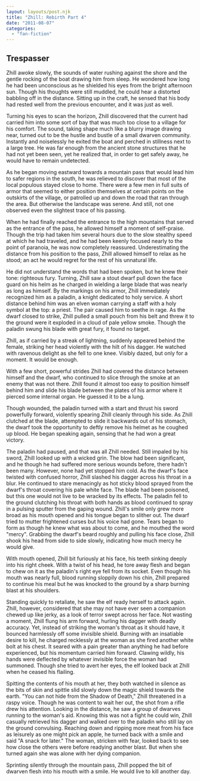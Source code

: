 ```yaml
---
layout: layouts/post.njk
title: "Zhill: Rebirth Part 4"
date: "2011-08-07"
categories: 
  - "fan-fiction"
---
```


## Trespasser

Zhill awoke slowly, the sounds of water rushing against the shore and the gentle rocking of the boat drawing him from sleep. He wondered how long he had been unconscious as he shielded his eyes from the bright afternoon sun. Though his thoughts were still muddled, he could hear a distorted babbling off in the distance. Sitting up in the craft, he sensed that his body had rested well from the previous encounter, and it was just as well.

Turning his eyes to scan the horizon, Zhill discovered that the current had carried him into some sort of bay that was much too close to a village for his comfort. The sound, taking shape much like a blurry image drawing near, turned out to be the hustle and bustle of a small dwarven community. Instantly and noiselessly he exited the boat and perched in stillness next to a large tree. He was far enough from the ancient stone structures that he had not yet been seen, yet he realized that, in order to get safely away, he would have to remain undetected.

As he began moving eastward towards a mountain pass that would lead him to safer regions in the south, he was relieved to discover that most of the local populous stayed close to home. There were a few men in full suits of armor that seemed to either position themselves at certain points on the outskirts of the village, or patrolled up and down the road that ran through the area. But otherwise the landscape was serene. And still, not one observed even the slightest trace of his passing.

When he had finally reached the entrance to the high mountains that served as the entrance of the pass, he allowed himself a moment of self-praise. Though the trip had taken him several hours due to the slow stealthy speed at which he had traveled, and he had been keenly focused nearly to the point of paranoia, he was now completely reassured. Underestimating the distance from his position to the pass, Zhill allowed himself to relax as he stood; an act he would regret for the rest of his unnatural life.

He did not understand the words that had been spoken, but he knew their tone: righteous fury. Turning, Zhill saw a stout dwarf pull down the face guard on his helm as he charged in wielding a large blade that was nearly as long as himself. By the markings on his armor, Zhill immediately recognized him as a paladin, a knight dedicated to holy service. A short distance behind him was an elven woman carrying a staff with a holy symbol at the top: a priest. The pair caused him to seethe in rage. As the dwarf closed to strike, Zhill pulled a small pouch from his belt and threw it to the ground were it exploded in a cloud of pale yellow smoke. Though the paladin swung his blade with great fury, it found no target.

Zhill, as if carried by a streak of lightning, suddenly appeared behind the female, striking her head violently with the hilt of his dagger. He watched with ravenous delight as she fell to one knee. Visibly dazed, but only for a moment. It would be enough.

With a few short, powerful strides Zhill had covered the distance between himself and the dwarf, who continued to slice through the smoke at an enemy that was not there. Zhill found it almost too easy to position himself behind him and slide his blade between the plates of his armor where it pierced some internal organ. He guessed it to be a lung.

Though wounded, the paladin turned with a start and thrust his sword powerfully forward, violently spearing Zhill cleanly through his side. As Zhill clutched at the blade, attempted to slide it backwards out of his stomach, the dwarf took the opportunity to deftly remove his helmet as he coughed up blood. He began speaking again, sensing that he had won a great victory.

The paladin had paused, and that was all Zhill needed. Still impaled by his sword, Zhill looked up with a wicked grin. The blow had been significant, and he though he had suffered more serious wounds before, there hadn't been many. However, none had yet stopped him cold. As the dwarf's face twisted with confused horror, Zhill slashed his dagger across his throat in a blur. He continued to stare menacingly as hot sticky blood sprayed from the dwarf's throat covering his pale white face. The blade had been poisoned, but this one would not live to be wracked by its effects. The paladin fell to the ground clutching his throat with both hands as blood continued to spray in a pulsing sputter from the gaping wound. Zhill's smile only grew more broad as his mouth opened and his tongue began to slither out. The dwarf tried to mutter frightened curses but his voice had gone. Tears began to form as though he knew what was about to come, and he mouthed the word "mercy". Grabbing the dwarf's beard roughly and pulling his face close, Zhill shook his head from side to side slowly, indicating how much mercy he would give.

With mouth opened, Zhill bit furiously at his face, his teeth sinking deeply into his right cheek. With a twist of his head, he tore away flesh and began to chew on it as the paladin's right eye fell from its socket. Even though his mouth was nearly full, blood running sloppily down his chin, Zhill prepared to continue his meal but he was knocked to the ground by a sharp burning blast at his shoulders.

Standing quickly to retaliate, he saw the elf ready herself to attack again. Zhill, however, considered that she may not have ever seen a companion chewed up like jerky, as a look of terror swept across her face. Not wasting a moment, Zhill flung his arm forward, hurling his dagger with deadly accuracy. Yet, instead of striking the woman's throat as it should have, it bounced harmlessly off some invisible shield. Burning with an insatiable desire to kill, he charged recklessly at the woman as she fired another white bolt at his chest. It seared with a pain greater than anything he had before experienced, but his momentum carried him forward. Clawing wildly, his hands were deflected by whatever invisible force the woman had summoned. Though she tried to avert her eyes, the elf looked back at Zhill when he ceased his flailing.

Spitting the contents of his mouth at her, they both watched in silence as the bits of skin and spittle slid slowly down the magic shield towards the earth. "You can not hide from the Shadow of Death," Zhill threatened in a raspy voice. Though he was content to wait her out, the shot from a rifle drew his attention. Looking in the distance, he saw a group of dwarves running to the woman's aid. Knowing this was not a fight he could win, Zhill casually retrieved his dagger and walked over to the paladin who still lay on the ground convulsing. Reaching down and ripping more meat from his face as leisurely as one might pick an apple, he turned back with a smile and said "A snack for later." The woman, stricken with fear, looked back to see how close the others were before readying another blast. But when she turned again she was alone with her dying companion.

Sprinting silently through the mountain pass, Zhill popped the bit of dwarven flesh into his mouth with a smile. He would live to kill another day.
